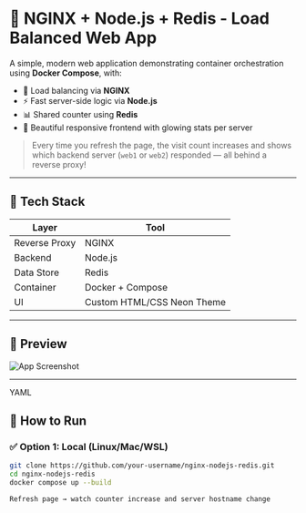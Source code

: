 # 🚀 NGINX + Node.js + Redis - Load Balanced Web App

A simple, modern web application demonstrating container orchestration using **Docker Compose**, with:

- 🔁 Load balancing via **NGINX**
- ⚡ Fast server-side logic via **Node.js**
- 📊 Shared counter using **Redis**
- 🎨 Beautiful responsive frontend with glowing stats per server

> Every time you refresh the page, the visit count increases and shows which backend server (`web1` or `web2`) responded — all behind a reverse proxy!

---

## 🧱 Tech Stack

| Layer         | Tool        |
|---------------|-------------|
| Reverse Proxy | NGINX       |
| Backend       | Node.js     |
| Data Store    | Redis       |
| Container     | Docker + Compose |
| UI            | Custom HTML/CSS Neon Theme |

---

## 📸 Preview

![App Screenshot](https://your-screenshot-url-here.com/preview.png)

---






YAML
## 🚀 How to Run

### ✅ Option 1: Local (Linux/Mac/WSL)

```bash
git clone https://github.com/your-username/nginx-nodejs-redis.git
cd nginx-nodejs-redis
docker compose up --build

Refresh page → watch counter increase and server hostname change

